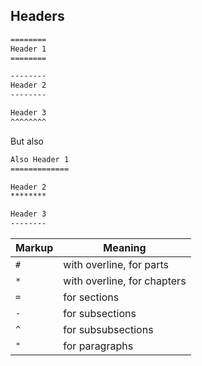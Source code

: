 
## Headers

```rst
========
Header 1
========

--------
Header 2
--------

Header 3
^^^^^^^^
```

But also

```rst
Also Header 1
=============

Header 2
********

Header 3
--------
```

| Markup | Meaning                     |
|--------|-----------------------------|
| `#`    | with overline, for parts    |
| `*`    | with overline, for chapters |
| `=`    | for sections                |
| `-`    | for subsections             |
| `^`    | for subsubsections          |
| `"`    | for paragraphs              |
